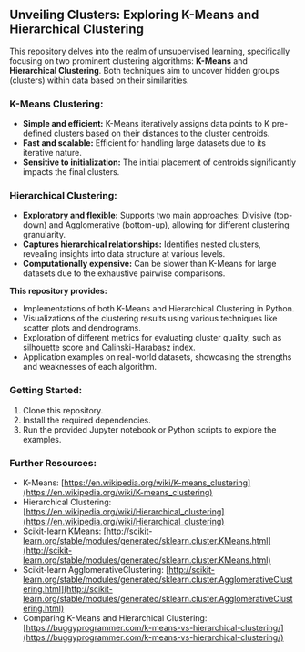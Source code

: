 ## Unveiling Clusters: Exploring K-Means and Hierarchical Clustering

This repository delves into the realm of unsupervised learning, specifically focusing on two prominent clustering algorithms: **K-Means** and **Hierarchical Clustering**. Both techniques aim to uncover hidden groups (clusters) within data based on their similarities.

### K-Means Clustering:

* **Simple and efficient:** K-Means iteratively assigns data points to K pre-defined clusters based on their distances to the cluster centroids.
* **Fast and scalable:** Efficient for handling large datasets due to its iterative nature.
* **Sensitive to initialization:** The initial placement of centroids significantly impacts the final clusters.

### Hierarchical Clustering:

* **Exploratory and flexible:** Supports two main approaches: Divisive (top-down) and Agglomerative (bottom-up), allowing for different clustering granularity.
* **Captures hierarchical relationships:** Identifies nested clusters, revealing insights into data structure at various levels.
* **Computationally expensive:** Can be slower than K-Means for large datasets due to the exhaustive pairwise comparisons.

**This repository provides:**

* Implementations of both K-Means and Hierarchical Clustering in Python.
* Visualizations of the clustering results using various techniques like scatter plots and dendrograms.
* Exploration of different metrics for evaluating cluster quality, such as silhouette score and Calinski-Harabasz index.
* Application examples on real-world datasets, showcasing the strengths and weaknesses of each algorithm.

### Getting Started:

1. Clone this repository.
2. Install the required dependencies.
3. Run the provided Jupyter notebook or Python scripts to explore the examples.

### Further Resources:

* K-Means: [https://en.wikipedia.org/wiki/K-means_clustering](https://en.wikipedia.org/wiki/K-means_clustering)
* Hierarchical Clustering: [https://en.wikipedia.org/wiki/Hierarchical_clustering](https://en.wikipedia.org/wiki/Hierarchical_clustering)
* Scikit-learn KMeans: [http://scikit-learn.org/stable/modules/generated/sklearn.cluster.KMeans.html](http://scikit-learn.org/stable/modules/generated/sklearn.cluster.KMeans.html)
* Scikit-learn AgglomerativeClustering: [http://scikit-learn.org/stable/modules/generated/sklearn.cluster.AgglomerativeClustering.html](http://scikit-learn.org/stable/modules/generated/sklearn.cluster.AgglomerativeClustering.html)
* Comparing K-Means and Hierarchical Clustering: [https://buggyprogrammer.com/k-means-vs-hierarchical-clustering/](https://buggyprogrammer.com/k-means-vs-hierarchical-clustering/)

